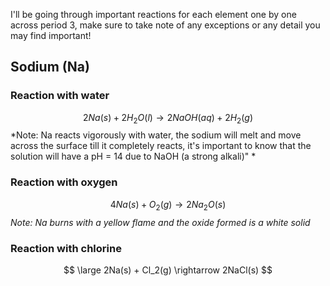 I'll be going through important reactions for each element one by one across period 3, make sure to take note of any exceptions or any detail you may find important!

## Sodium (Na)

### Reaction with water
$$ 2Na(s) + 2H_2O(l) \rightarrow 2NaOH(aq) + 2H_2(g) $$ 
*Note: Na reacts vigorously with water, the sodium will melt and move across the surface till it completely reacts, it's important to know that the solution will have a pH = 14 due to NaOH (a strong alkali)" *

### Reaction with oxygen
$$ 4Na(s) + O_2(g) \rightarrow 2Na_2O(s) $$
*Note: Na burns with a yellow flame and the oxide formed is a white solid*

### Reaction with chlorine
$$ \large 2Na(s) + Cl_2(g) \rightarrow 2NaCl(s) $$



